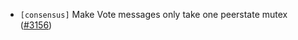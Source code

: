 - `[consensus]` Make Vote messages only take one peerstate mutex
  ([\#3156](https://github.com/cometbft/cometbft/issues/3156))
